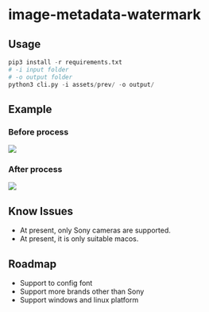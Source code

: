 # image-metadata-watermark

## Usage

```python
pip3 install -r requirements.txt
# -i input folder
# -o output folder
python3 cli.py -i assets/prev/ -o output/
```

## Example
### Before process
![](./example/prev/DSC07108.jpeg)

### After process
![](./example/after/DSC07108.jpeg)

## Know Issues
- At present, only Sony cameras are supported.
- At present, it is only suitable macos.

## Roadmap
- Support to config font
- Support more brands other than Sony
- Support windows and linux platform